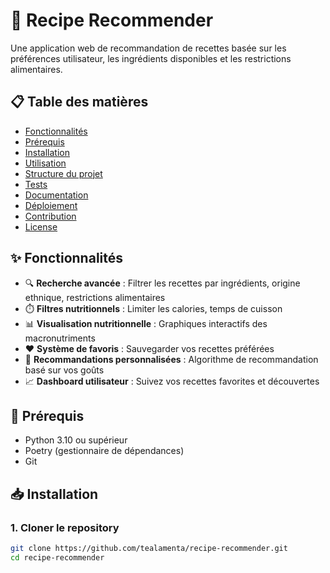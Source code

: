# 🍳 Recipe Recommender

Une application web de recommandation de recettes basée sur les préférences utilisateur, les ingrédients disponibles et les restrictions alimentaires.

## 📋 Table des matières

- [Fonctionnalités](#fonctionnalités)
- [Prérequis](#prérequis)
- [Installation](#installation)
- [Utilisation](#utilisation)
- [Structure du projet](#structure-du-projet)
- [Tests](#tests)
- [Documentation](#documentation)
- [Déploiement](#déploiement)
- [Contribution](#contribution)
- [License](#license)

## ✨ Fonctionnalités

- 🔍 **Recherche avancée** : Filtrer les recettes par ingrédients, origine ethnique, restrictions alimentaires
- ⏱️ **Filtres nutritionnels** : Limiter les calories, temps de cuisson
- 📊 **Visualisation nutritionnelle** : Graphiques interactifs des macronutriments
- ❤️ **Système de favoris** : Sauvegarder vos recettes préférées
- 🤖 **Recommandations personnalisées** : Algorithme de recommandation basé sur vos goûts
- 📈 **Dashboard utilisateur** : Suivez vos recettes favorites et découvertes

## 🔧 Prérequis

- Python 3.10 ou supérieur
- Poetry (gestionnaire de dépendances)
- Git

## 📥 Installation

### 1. Cloner le repository

```bash
git clone https://github.com/tealamenta/recipe-recommender.git
cd recipe-recommender

